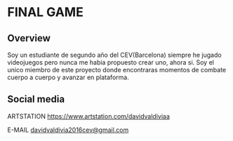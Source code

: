 # FINAL GAME

## Overview

Soy un estudiante de segundo año del CEV(Barcelona) siempre he jugado videojuegos pero nunca me habia propuesto crear uno, ahora si.
Soy el unico miembro de este proyecto donde encontraras momentos de combate cuerpo a cuerpo y avanzar en plataforma.

## Social media

 ARTSTATION https://www.artstation.com/davidvaldiviaa
 
 E-MAIL davidvaldivia2016cev@gmail.com
